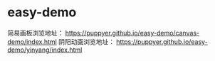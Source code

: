 # easy-demo
简易画板浏览地址：
https://puppyer.github.io/easy-demo/canvas-demo/index.html
阴阳动画浏览地址：
https://puppyer.github.io/easy-demo/yinyang/index.html
